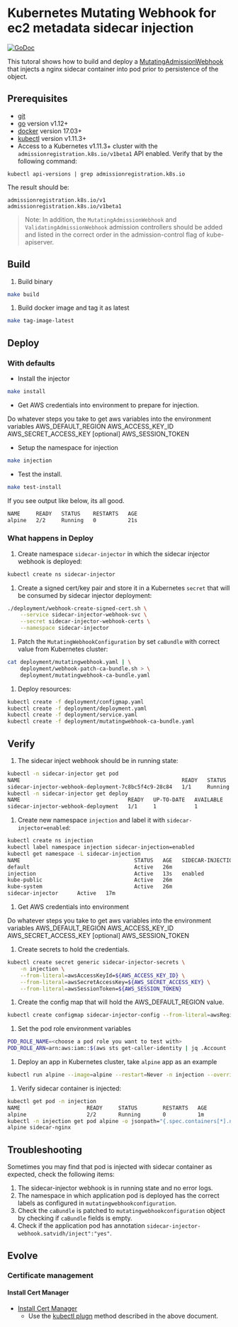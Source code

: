 # Kubernetes Mutating Webhook for ec2 metadata sidecar injection


[![GoDoc](https://godoc.org/github.com/morvencao/kube-mutating-webhook-tutorial?status.svg)](https://godoc.org/github.com/morvencao/kube-mutating-webhook-tutorial)

This tutoral shows how to build and deploy a [MutatingAdmissionWebhook](https://kubernetes.io/docs/admin/admission-controllers/#mutatingadmissionwebhook-beta-in-19) that injects a nginx sidecar container into pod prior to persistence of the object.

## Prerequisites

- [git](https://git-scm.com/downloads)
- [go](https://golang.org/dl/) version v1.12+
- [docker](https://docs.docker.com/install/) version 17.03+
- [kubectl](https://kubernetes.io/docs/tasks/tools/install-kubectl/) version v1.11.3+
- Access to a Kubernetes v1.11.3+ cluster with the `admissionregistration.k8s.io/v1beta1` API enabled. Verify that by the following command:

```
kubectl api-versions | grep admissionregistration.k8s.io
```
The result should be:
```
admissionregistration.k8s.io/v1
admissionregistration.k8s.io/v1beta1
```

> Note: In addition, the `MutatingAdmissionWebhook` and `ValidatingAdmissionWebhook` admission controllers should be added and listed in the correct order in the admission-control flag of kube-apiserver.

## Build

1. Build binary

```sh
make build
```

1. Build docker image and tag it as latest
   
```sh
make tag-image-latest
```

## Deploy

### With defaults

- Install the injector

```sh
make install
```

- Get AWS credentials into environment to prepare for injection.

Do whatever steps you take to get aws variables into the environment
variables
AWS_DEFAULT_REGION
AWS_ACCESS_KEY_ID
AWS_SECRET_ACCESS_KEY
[optional] AWS_SESSION_TOKEN

- Setup the namespace for injection

```sh
make injection
```

- Test the install.

```sh
make test-install
```

If you see output like below, its all good.

```sh
NAME     READY   STATUS    RESTARTS   AGE
alpine   2/2     Running   0          21s
```

### What happens in Deploy

1. Create namespace `sidecar-injector` in which the sidecar injector webhook is deployed:

```sh
kubectl create ns sidecar-injector
```

1. Create a signed cert/key pair and store it in a Kubernetes `secret` that will be consumed by sidecar injector deployment:

```sh
./deployment/webhook-create-signed-cert.sh \
    --service sidecar-injector-webhook-svc \
    --secret sidecar-injector-webhook-certs \
    --namespace sidecar-injector
```

1. Patch the `MutatingWebhookConfiguration` by set `caBundle` with correct value from Kubernetes cluster:

```sh
cat deployment/mutatingwebhook.yaml | \
    deployment/webhook-patch-ca-bundle.sh > \
    deployment/mutatingwebhook-ca-bundle.yaml
```

1. Deploy resources:

```sh
kubectl create -f deployment/configmap.yaml
kubectl create -f deployment/deployment.yaml
kubectl create -f deployment/service.yaml
kubectl create -f deployment/mutatingwebhook-ca-bundle.yaml
```

## Verify

1. The sidecar inject webhook should be in running state:

```sh
kubectl -n sidecar-injector get pod
NAME                                                   READY   STATUS    RESTARTS   AGE
sidecar-injector-webhook-deployment-7c8bc5f4c9-28c84   1/1     Running   0          30s
kubectl -n sidecar-injector get deploy
NAME                                  READY   UP-TO-DATE   AVAILABLE   AGE
sidecar-injector-webhook-deployment   1/1     1            1           67s
```

1. Create new namespace `injection` and label it with `sidecar-injector=enabled`:

```sh
kubectl create ns injection
kubectl label namespace injection sidecar-injection=enabled
kubectl get namespace -L sidecar-injection
NAME                                    STATUS   AGE   SIDECAR-INJECTION
default                                 Active   26m
injection                               Active   13s   enabled
kube-public                             Active   26m
kube-system                             Active   26m
sidecar-injector      Active   17m
```

1. Get AWS credentials into environment

Do whatever steps you take to get aws variables into the environment
variables
AWS_DEFAULT_REGION
AWS_ACCESS_KEY_ID
AWS_SECRET_ACCESS_KEY
[optional] AWS_SESSION_TOKEN

1. Create secrets to hold the credentials.

```sh
kubectl create secret generic sidecar-injector-secrets \
    -n injection \
    --from-literal=awsAccessKeyId=${AWS_ACCESS_KEY_ID} \
    --from-literal=awsSecretAccessKey=${AWS_SECRET_ACCESS_KEY} \
    --from-literal=awsSessionToken=${AWS_SESSION_TOKEN}
```

1. Create the config map that will hold the AWS_DEFAULT_REGION value.

```sh
kubectl create configmap sidecar-injector-config --from-literal=awsRegion=${AWS_DEFAULT_REGION} -n injection
```

1. Set the pod role environment variables

```sh
POD_ROLE_NAME=<choose a pod role you want to test with>
POD_ROLE_ARN=arn:aws:iam::$(aws sts get-caller-identity | jq .Account -r):role/${POD_ROLE_NAME}
```

1. Deploy an app in Kubernetes cluster, take `alpine` app as an example

```sh
kubectl run alpine --image=alpine --restart=Never -n injection --overrides="{\"apiVersion\":\"v1\",\"metadata\":{\"annotations\":{\"sidecar-injector-webhook.satvidh/inject\":\"yes\",\"iam.amazonaws.com/role\":\"${POD_ROLE_ARN}\"}}}" --command -- sleep infinity
```

1. Verify sidecar container is injected:

```sh
kubectl get pod -n injection
NAME                     READY     STATUS        RESTARTS   AGE
alpine                   2/2       Running       0          1m
kubectl -n injection get pod alpine -o jsonpath="{.spec.containers[*].name}"
alpine sidecar-nginx
```

## Troubleshooting

Sometimes you may find that pod is injected with sidecar container as expected, check the following items:

1. The sidecar-injector webhook is in running state and no error logs.
2. The namespace in which application pod is deployed has the correct labels as configured in `mutatingwebhookconfiguration`.
3. Check the `caBundle` is patched to `mutatingwebhookconfiguration` object by checking if `caBundle` fields is empty.
4. Check if the application pod has annotation `sidecar-injector-webhook.satvidh/inject":"yes"`.

## Evolve

### Certificate management

#### Install Cert Manager

- [Install Cert Manager](https://cert-manager.io/docs/installation/kubernetes/)
  - Use the [kubectl plugn](https://cert-manager.io/docs/usage/kubectl-plugin/) method described in the above document.

#### 